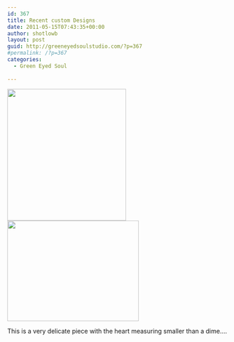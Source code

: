 ```yaml
---
id: 367
title: Recent custom Designs
date: 2011-05-15T07:43:35+00:00
author: shotlowb
layout: post
guid: http://greeneyedsoulstudio.com/?p=367
#permalink: /?p=367
categories:
  - Green Eyed Soul
  
---
```

[<img class="alignnone size-medium wp-image-368" title="OLYMPUS DIGITAL CAMERA" src="/vendor/uploads/2011/05/P5130196-1-271x300.jpg" alt="" width="271" height="300" />](/vendor/uploads/2011/05/P5130196-1.jpg)[<img class="alignnone size-medium wp-image-369" title="OLYMPUS DIGITAL CAMERA" src="http://greeneyedsoulstudio.com/wp-content/uploads/2011/05/P5130201-300x229.jpg" alt="" width="300" height="229" />](http://greeneyedsoulstudio.com/wp-content/uploads/2011/05/P5130201.jpg)

This is a very delicate piece with the heart measuring smaller than a dime&#8230;.